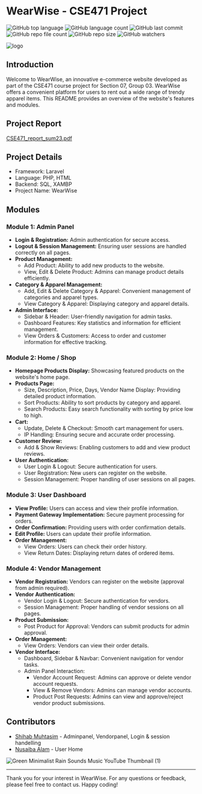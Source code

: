 # WearWise - CSE471 Project
![GitHub top language](https://img.shields.io/github/languages/top/shihabmuhtasim/wearwise?color=f5f5dc) 
![GitHub language count](https://img.shields.io/github/languages/count/shihabmuhtasim/wearwise?color=f5f5dc) 
![GitHub last commit](https://img.shields.io/github/last-commit/shihabmuhtasim/wearwise?color=f5f5dc) 
![GitHub repo file count](https://img.shields.io/github/directory-file-count/shihabmuhtasim/wearwise?color=f5f5dc)
![GitHub repo size](https://img.shields.io/github/repo-size/shihabmuhtasim/wearwise?color=f5f5dc)
![GitHub watchers](https://img.shields.io/github/watchers/shihabmuhtasim/wearwise?style=social)

![logo](https://github.com/shihabmuhtasim/wearwise/assets/92597456/f704ca79-23e0-4019-afd1-b3146762dded)



## Introduction

Welcome to WearWise, an innovative e-commerce website developed as part of the CSE471 course project for Section 07, Group 03. WearWise offers a convenient platform for users to rent out a wide range of trendy apparel items. This README provides an overview of the website's features and modules.

## Project Report
[CSE471_report_sum23.pdf](https://github.com/shihabmuhtasim/wearwise/files/12398049/CSE471_report_sum23.pdf)

## Project Details

- Framework: Laravel
- Language: PHP, HTML
- Backend: SQL, XAMBP
- Project Name: WearWise



## Modules

### Module 1: Admin Panel

- **Login & Registration:** Admin authentication for secure access.
- **Logout & Session Management:** Ensuring user sessions are handled correctly on all pages.
- **Product Management:**
  - Add Product: Ability to add new products to the website.
  - View, Edit & Delete Product: Admins can manage product details efficiently.
- **Category & Apparel Management:**
  - Add, Edit & Delete Category & Apparel: Convenient management of categories and apparel types.
  - View Category & Apparel: Displaying category and apparel details.
- **Admin Interface:**
  - Sidebar & Header: User-friendly navigation for admin tasks.
  - Dashboard Features: Key statistics and information for efficient management.
  - View Orders & Customers: Access to order and customer information for effective tracking.

### Module 2: Home / Shop

- **Homepage Products Display:** Showcasing featured products on the website's home page.
- **Products Page:**
  - Size, Description, Price, Days, Vendor Name Display: Providing detailed product information.
  - Sort Products: Ability to sort products by category and apparel.
  - Search Products: Easy search functionality with sorting by price low to high.
- **Cart:**
  - Update, Delete & Checkout: Smooth cart management for users.
  - IP Handling: Ensuring secure and accurate order processing.
- **Customer Review:**
  - Add & Show Reviews: Enabling customers to add and view product reviews.
- **User Authentication:**
  - User Login & Logout: Secure authentication for users.
  - User Registration: New users can register on the website.
  - Session Management: Proper handling of user sessions on all pages.

### Module 3: User Dashboard

- **View Profile:** Users can access and view their profile information.
- **Payment Gateway Implementation:** Secure payment processing for orders.
- **Order Confirmation:** Providing users with order confirmation details.
- **Edit Profile:** Users can update their profile information.
- **Order Management:**
  - View Orders: Users can check their order history.
  - View Return Dates: Displaying return dates of ordered items.

### Module 4: Vendor Management

- **Vendor Registration:** Vendors can register on the website (approval from admin required).
- **Vendor Authentication:**
  - Vendor Login & Logout: Secure authentication for vendors.
  - Session Management: Proper handling of vendor sessions on all pages.
- **Product Submission:**
  - Post Product for Approval: Vendors can submit products for admin approval.
- **Order Management:**
  - View Orders: Vendors can view their order details.
- **Vendor Interface:**
  - Dashboard, Sidebar & Navbar: Convenient navigation for vendor tasks.
  - Admin Panel Interaction:
    - Vendor Account Request: Admins can approve or delete vendor account requests.
    - View & Remove Vendors: Admins can manage vendor accounts.
    - Product Post Requests: Admins can view and approve/reject vendor product submissions.



## Contributors

- [Shihab Muhtasim](https://github.com/shihabmuhtasim) - Adminpanel, Vendorpanel, Login & session handelling
- [Nusaiba Alam](https://github.com/contributor1) - User Home



![Green Minimalist Rain Sounds Music YouTube Thumbnail (1)](https://github.com/shihabmuhtasim/wearwise/assets/92597456/c2a0acd4-ee69-4c2d-91d5-7bdb8a7dad81)




---

Thank you for your interest in WearWise. For any questions or feedback, please feel free to contact us. Happy coding!



